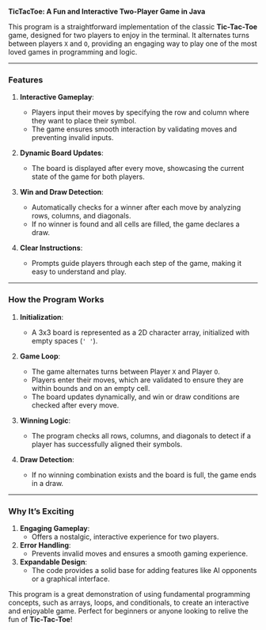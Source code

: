 **TicTacToe: A Fun and Interactive Two-Player Game in Java**

This program is a straightforward implementation of the classic **Tic-Tac-Toe** game, designed for two players to enjoy in the terminal. It alternates turns between players `X` and `O`, providing an engaging way to play one of the most loved games in programming and logic.

---

### **Features**
1. **Interactive Gameplay**:
   - Players input their moves by specifying the row and column where they want to place their symbol.
   - The game ensures smooth interaction by validating moves and preventing invalid inputs.

2. **Dynamic Board Updates**:
   - The board is displayed after every move, showcasing the current state of the game for both players.

3. **Win and Draw Detection**:
   - Automatically checks for a winner after each move by analyzing rows, columns, and diagonals.
   - If no winner is found and all cells are filled, the game declares a draw.

4. **Clear Instructions**:
   - Prompts guide players through each step of the game, making it easy to understand and play.

---

### **How the Program Works**
1. **Initialization**:
   - A 3x3 board is represented as a 2D character array, initialized with empty spaces (`' '`).

2. **Game Loop**:
   - The game alternates turns between Player `X` and Player `O`.
   - Players enter their moves, which are validated to ensure they are within bounds and on an empty cell.
   - The board updates dynamically, and win or draw conditions are checked after every move.

3. **Winning Logic**:
   - The program checks all rows, columns, and diagonals to detect if a player has successfully aligned their symbols.

4. **Draw Detection**:
   - If no winning combination exists and the board is full, the game ends in a draw.

---

### **Why It’s Exciting**
1. **Engaging Gameplay**:
   - Offers a nostalgic, interactive experience for two players.
2. **Error Handling**:
   - Prevents invalid moves and ensures a smooth gaming experience.
3. **Expandable Design**:
   - The code provides a solid base for adding features like AI opponents or a graphical interface.

This program is a great demonstration of using fundamental programming concepts, such as arrays, loops, and conditionals, to create an interactive and enjoyable game. Perfect for beginners or anyone looking to relive the fun of **Tic-Tac-Toe**!
